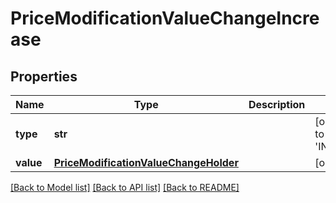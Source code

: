 # PriceModificationValueChangeIncrease

## Properties
Name | Type | Description | Notes
------------ | ------------- | ------------- | -------------
**type** | **str** |  | [optional] [default to 'INCREASE_PRICE']
**value** | [**PriceModificationValueChangeHolder**](PriceModificationValueChangeHolder.md) |  | [optional] 

[[Back to Model list]](../README.md#documentation-for-models) [[Back to API list]](../README.md#documentation-for-api-endpoints) [[Back to README]](../README.md)


